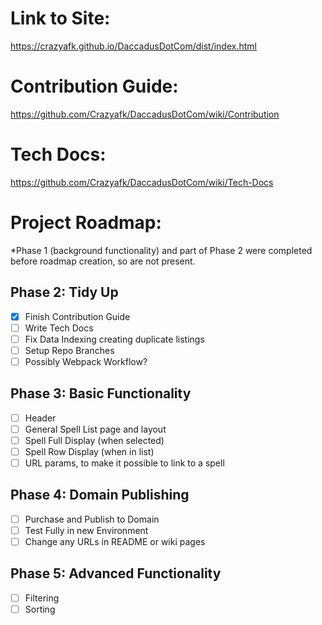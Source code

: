 # Link to Site:
https://crazyafk.github.io/DaccadusDotCom/dist/index.html

# Contribution Guide:
https://github.com/Crazyafk/DaccadusDotCom/wiki/Contribution

# Tech Docs:
https://github.com/Crazyafk/DaccadusDotCom/wiki/Tech-Docs

# Project Roadmap:
*Phase 1 (background functionality) and part of Phase 2 were completed before roadmap creation, so are not present.

## Phase 2: Tidy Up
- [x] Finish Contribution Guide
- [ ] Write Tech Docs
- [ ] Fix Data Indexing creating duplicate listings
- [ ] Setup Repo Branches
- [ ] Possibly Webpack Workflow?

## Phase 3: Basic Functionality
- [ ] Header
- [ ] General Spell List page and layout
- [ ] Spell Full Display (when selected)
- [ ] Spell Row Display (when in list)
- [ ] URL params, to make it possible to link to a spell

## Phase 4: Domain Publishing
- [ ] Purchase and Publish to Domain
- [ ] Test Fully in new Environment
- [ ] Change any URLs in README or wiki pages

## Phase 5: Advanced Functionality
- [ ] Filtering
- [ ] Sorting
